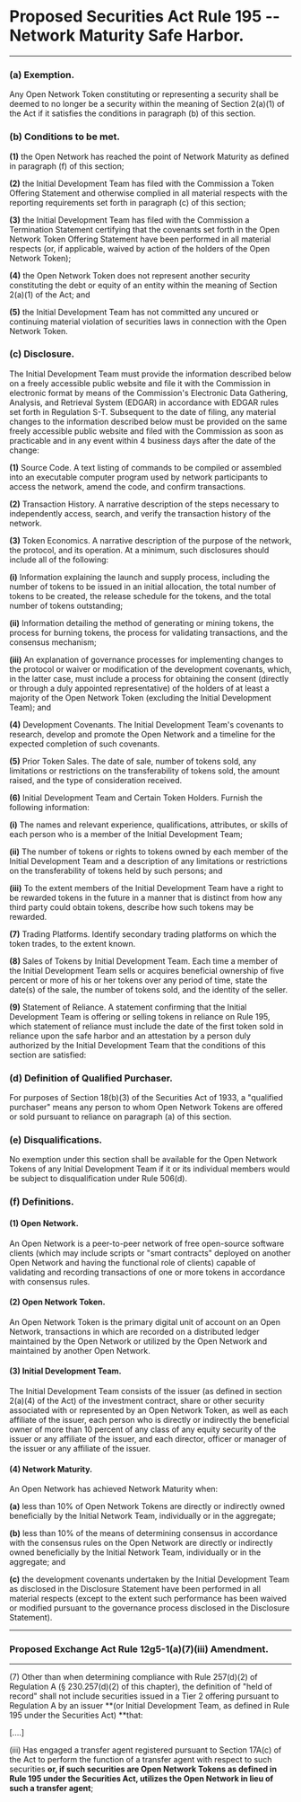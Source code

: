 # Proposed Securities Act Rule 195 --Network Maturity Safe Harbor.
---------------------------------------------------------------

### **(a) Exemption.** 
Any Open Network Token constituting or representing a security shall be deemed to no longer be a security within the meaning of Section 2(a)(1) of the Act if it satisfies the conditions in paragraph (b) of this section.

### **(b) Conditions to be met.**

  **(1)** the Open Network has reached the point of Network Maturity as defined in paragraph (f) of this section;

  **(2)** the Initial Development Team has filed with the Commission a Token Offering Statement and otherwise complied in all material respects with the reporting requirements set forth in paragraph (c) of this section;

  **(3)** the Initial Development Team has filed with the Commission a Termination Statement certifying that the covenants set forth in the Open Network Token Offering Statement have been performed in all material respects (or, if applicable, waived by action of the holders of the Open Network Token);

  **(4)** the Open Network Token does not represent another security constituting the debt or equity of an entity within the meaning of Section 2(a)(1) of the Act; and

  **(5)** the Initial Development Team has not committed any uncured or continuing material violation of securities laws in connection with the Open Network Token.

### **(c) Disclosure.** 
The Initial Development Team must provide the information described below on a freely accessible public website and file it with the Commission in electronic format by means of the Commission's Electronic Data Gathering, Analysis, and Retrieval  System (EDGAR) in accordance with EDGAR rules set forth in Regulation  S-T. Subsequent to the date of filing, any material changes to the information described below must be provided on the same freely accessible public website and filed with the Commission as soon as  practicable and in any event within 4 business days after the date of the change:

  **(1)** Source Code. A text listing of commands to be compiled or assembled into an executable computer program used by network participants to access the network, amend the code, and confirm transactions.

  **(2)** Transaction History. A narrative description of the steps necessary to independently access, search, and verify the transaction history of the network.

  **(3)** Token Economics. A narrative description of the purpose of the network, the protocol, and its operation. At a minimum, such disclosures should include all of the following:

  **(i)** Information explaining the launch and supply process, including the number of tokens to be issued in an initial allocation, the total number of tokens to be created, the release schedule for the tokens, and the total number of tokens outstanding;

  **(ii)** Information detailing the method of generating or mining tokens, the process for burning tokens, the process for validating transactions, and the consensus mechanism;

  **(iii)**  An explanation of governance processes for implementing changes to the protocol or waiver or modification of the development covenants, which, in the latter case, must include a process for obtaining the consent (directly or through a duly appointed representative) of the holders of at least a majority of the Open Network Token (excluding the Initial Development Team); and

  **(4)** Development Covenants. The Initial Development Team's covenants to research, develop and promote the Open Network and a timeline for the expected completion of such covenants.

  **(5)** Prior Token Sales. The date of sale, number of tokens sold, any limitations or restrictions on the transferability of tokens sold, the amount raised, and the type of consideration received.

  **(6)** Initial Development Team and Certain Token Holders. Furnish the following information:

  **(i)** The names and relevant experience, qualifications, attributes, or skills of each person who is a member of the Initial Development Team;

  **(ii)**  The number of tokens or rights to tokens owned by each member of the Initial Development Team and a description of any limitations or restrictions on the transferability of tokens held by such persons; and

  **(iii)** To the extent members of the Initial Development Team have a right to be rewarded tokens in the future in a manner that is distinct from how any third party could obtain tokens, describe how such tokens may be rewarded.

  **(7)** Trading Platforms. Identify secondary trading platforms on which the token trades, to the extent known.

  **(8)** Sales of Tokens by Initial Development Team. Each time a member of the Initial Development Team sells or acquires beneficial ownership of five percent or more of his or her tokens over any period of time, state the date(s) of the sale, the number of tokens sold, and the identity of the seller.

  **(9)** Statement of Reliance. A statement confirming that the Initial Development Team is offering or selling tokens in reliance on Rule 195, which statement of reliance must include the date of the first token sold in reliance upon the safe harbor and an attestation by a person duly authorized by the Initial Development Team that the conditions of this section are satisfied:

### **(d) Definition of Qualified Purchaser**. 
For purposes of Section 18(b)(3) of the Securities Act of 1933, a "qualified purchaser" means any person to whom Open Network Tokens are offered or sold pursuant to reliance on paragraph (a) of this  section.

### **(e) Disqualifications.** 
No exemption under this section shall be available for the Open Network Tokens of any Initial Development Team if it or its individual members would be subject to disqualification under Rule  506(d).

### **(f) Definitions.**

  #### **(1)** Open Network. 
  An Open Network is a peer-to-peer network of free open-source software clients (which may include scripts or "smart contracts" deployed on another Open Network and having the functional role of clients) capable of validating and recording transactions of one or more tokens in accordance with consensus rules.

  #### **(2)** Open Network Token. 
  An Open Network Token is the primary digital unit of account on an Open Network, transactions in which are recorded on a distributed ledger maintained by the Open Network or utilized by the Open Network and maintained by another Open Network.

  #### **(3)** Initial Development Team. 
  The Initial Development Team consists of the issuer (as defined in section 2(a)(4) of the Act) of the investment contract, share or other security associated with or represented by an Open Network Token, as well as each affiliate of the issuer, each person who is directly or indirectly the beneficial owner of more than 10 percent of any class of any equity security of the issuer or any affiliate of the issuer, and each director, officer or manager of the issuer or any affiliate of the issuer.

  #### **(4)** Network Maturity. 
  An Open Network has achieved Network Maturity when:

  **(a)** less than 10% of Open Network Tokens are directly or indirectly owned beneficially by the Initial Network Team, individually or in the aggregate;

  **(b)** less than 10% of the means of determining consensus in accordance with the consensus rules on the Open Network are directly or indirectly owned beneficially by the Initial Network Team, individually or in the aggregate; and

  **(c)** the development covenants undertaken by the Initial Development Team as disclosed in the Disclosure Statement have been performed in all material respects (except to the extent such performance has been waived or modified pursuant to the governance process disclosed in the Disclosure Statement).

-----

### Proposed Exchange Act Rule 12g5-1(a)(7)(iii) Amendment.
-------------------------------------------------------

(7) Other than when determining compliance with Rule 257(d)(2) of Regulation A (§ 230.257(d)(2) of this chapter), the definition of "held of record" shall not include securities issued in a Tier 2 offering pursuant to Regulation A by an issuer **(or Initial Development Team, as defined in Rule 195 under the Securities Act)  **that:

[....]

(iii) Has engaged a transfer agent registered pursuant to Section 17A(c) of the Act to perform the function of a transfer agent with respect to such securities **or, if such securities are Open Network Tokens as defined in Rule 195 under the Securities Act, utilizes the Open Network in lieu of such a transfer agent**;
